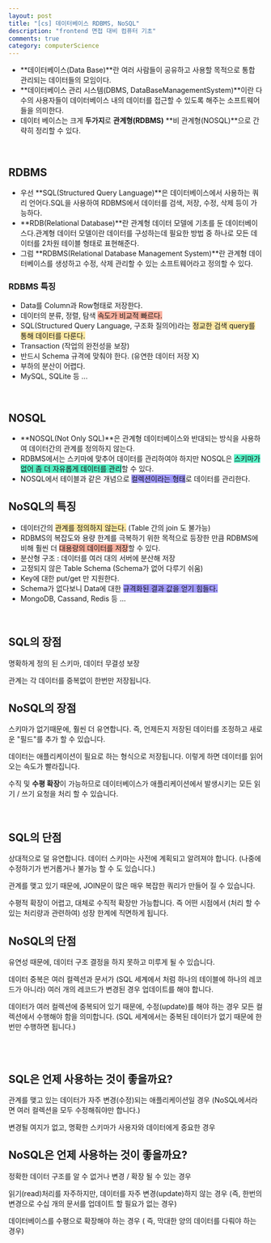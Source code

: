 ```yaml
---
layout: post
title: "[cs] 데이터베이스 RDBMS, NoSQL"
description: "frontend 면접 대비 컴퓨터 기초"
comments: true
category: computerScience
---
```


- **데이터베이스(Data Base)**란 여러 사람들이 공유하고 사용할 목적으로 통합 관리되는 데이터들의 모임이다.
- **데이터베이스 관리 시스템(DBMS, DataBaseManagementSystem)**이란 다수의 사용자들이 데이터베이스 내의 데이터를 접근할 수 있도록 해주는 소프트웨어들을 의미한다.
- 데이터 베이스는 크게 **두가지**로 **관계형(RDBMS)** **비 관계형(NOSQL)**으로 간략히 정리할 수 있다.

<br/>

## RDBMS

- 우선 **SQL(Structured Query Language)**은 데이터베이스에서 사용하는 쿼리 언어다.SQL을 사용하여 RDBMS에서 데이터를 검색, 저장, 수정, 삭제 등이 가능하다.
- **RDB(Relational Database)**란 관계형 데이터 모델에 기초를 둔 데이터베이스다.관계형 데이터 모델이란 데이터를 구성하는데 필요한 방법 중 하나로 모든 데이터를 2차원 테이블 형태로 표현해준다.
- 그럼 **RDBMS(Relational Database Management System)**란 관계형 데이터베이스를 생성하고 수정, 삭제 관리할 수 있는 소프트웨어라고 정의할 수 있다.

### RDBMS 특징

- Data를 Column과 Row형태로 저장한다.
- 데이터의 분류, 정렬, 탐색 <span style="background-color:#fab1a0;">속도가 비교적 빠르다.</span>
- SQL(Structured Query Language, 구조화 질의어)라는 <span style="background-color:#ffeaa7;">정교한 검색 query를 통해 데이터를 다룬다.</span>
- Transaction (작업의 완전성을 보장)
- 반드시 Schema 규격에 맞춰야 한다. (유연한 데이터 저장 X)
- 부하의 분산이 어렵다.
- MySQL, SQLite 등 ...

<br/>

## NOSQL

- **NOSQL(Not Only SQL)**은 관계형 데이터베이스와 반대되는 방식을 사용하여 데이터간의 관계를 정의하지 않는다.
- RDBMS에서는 스키마에 맞추어 데이터를 관리하여야 하지만 NOSQL은 <span style="background-color:#55efc4;">스키마가 없어 좀 더 자유롭게 데이터를 관리</span>할 수 있다.
- NOSQL에서 테이블과 같은 개념으로 <span style="background-color:#a29bfe;">컬렉션이라는 형태</span>로 데이터를 관리한다.

## NoSQL의 특징

- 데이터간의 <span style="background-color:#ffeaa7;">관계를 정의하지 않는다.</span> (Table 간의 join 도 불가능)
- RDBMS의 복잡도와 용량 한계를 극복하기 위한 목적으로 등장한 만큼 RDBMS에 비해 훨씬 더 <span style="background-color:#fab1a0;">대용량의 데이터를 저장</span>할 수 있다.
- 분산형 구조 : 데이터를 여러 대의 서버에 분산해 저장
- 고정되지 않은 Table Schema (Schema가 없어 다루기 쉬움)
- Key에 대한 put/get 만 지원한다.
- Schema가 없다보니 Data에 대한 <span style="background-color:#a29bfe;">규격화된 결과 값을 얻기 힘들다.</span>
- MongoDB, Cassand, Redis 등 ...

<br/>

## **SQL의 장점**

명확하게 정의 된 스키마, 데이터 무결성 보장

관계는 각 데이터를 중복없이 한번만 저장됩니다.

## **NoSQL의 장점**

스키마가 없기때문에, 훨씬 더 유연합니다. 즉, 언제든지 저장된 데이터를 조정하고 새로운 "필드"를 추가 할 수 있습니다.

데이터는 애플리케이션이 필요로 하는 형식으로 저장됩니다. 이렇게 하면 데이터를 읽어오는 속도가 빨라집니다.

수직 및 **수평 확장**이 가능하므로 데이터베이스가 애플리케이션에서 발생시키는 모든 읽기 / 쓰기 요청을 처리 할 수 있습니다.

<br/>

## **SQL의 단점**

상대적으로 덜 유연합니다. 데이터 스키마는 사전에 계획되고 알려져야 합니다. (나중에 수정하기가 번거롭거나 불가능 할 수 도 있습니다.)

관계를 맺고 있기 때문에, JOIN문이 많은 매우 복잡한 쿼리가 만들어 질 수 있습니다.

수평적 확장이 어렵고, 대체로 수직적 확장만 가능합니다. 즉 어떤 시점에서 (처리 할 수 있는 처리량과 관련하여) 성장 한계에 직면하게 됩니다.

## **NoSQL의 단점**

유연성 때문에, 데이터 구조 결정을 하지 못하고 미루게 될 수 있습니다.

데이터 중복은 여러 컬렉션과 문서가 (SQL 세계에서 처럼 하나의 테이블에 하나의 레코드가 아니라) 여러 개의 레코드가 변경된 경우 업데이트를 해야 합니다.

데이터가 여러 컬렉션에 중복되어 있기 때문에, 수정(update)를 해야 하는 경우 모든 컬렉션에서 수행해야 함을 의미합니다. (SQL 세계에서는 중복된 데이터가 없기 때문에 한번만 수행하면 됩니다.)

<br/>
<br/>

## **SQL은 언제 사용하는 것이 좋을까요?**

관계를 맺고 있는 데이터가 자주 변경(수정)되는 애플리케이션일 경우 (NoSQL에서라면 여러 컬렉션을 모두 수정해줘야만 합니다.)

변경될 여지가 없고, 명확한 스키마가 사용자와 데이터에게 중요한 경우

## **NoSQL은 언제 사용하는 것이 좋을까요?**

정확한 데이터 구조를 알 수 없거나 변경 / 확장 될 수 있는 경우

읽기(read)처리를 자주하지만, 데이터를 자주 변경(update)하지 않는 경우 (즉, 한번의 변경으로 수십 개의 문서를 업데이트 할 필요가 없는 경우)

데이터베이스를 수평으로 확장해야 하는 경우 ( 즉, 막대한 양의 데이터를 다뤄야 하는 경우)
